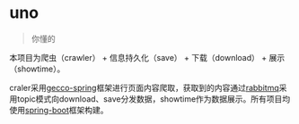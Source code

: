 # uno
>你懂的

本项目为爬虫（crawler） + 信息持久化（save） + 下载（download） + 展示（showtime）。

craler采用[gecco-spring](https://github.com/xtuhcy/gecco-spring)框架进行页面内容爬取，获取到的内容通过[rabbitmq](https://github.com/rabbitmq/rabbitmq-server)采用topic模式向download、save分发数据，showtime作为数据展示。所有项目均使用[spring-boot](https://github.com/spring-projects/spring-boot)框架构建。

